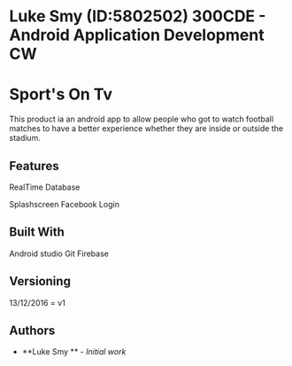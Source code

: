 # Luke Smy (ID:5802502) 300CDE - Android Application Development CW
# Sport's On Tv
This product ia an android app to allow people who got to watch football matches
to have a better experience whether they are inside or outside the stadium.
 ## Features
 RealTime Database
 
 
 
 
 Splashscreen
 Facebook Login
 


## Built With
Android studio
Git
Firebase
## Versioning
13/12/2016 = v1
## Authors
* **Luke Smy ** - *Initial work*

